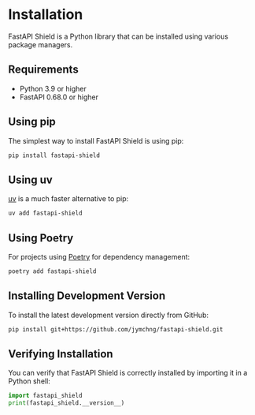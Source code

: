 # Installation

FastAPI Shield is a Python library that can be installed using various package managers.

## Requirements

- Python 3.9 or higher
- FastAPI 0.68.0 or higher

## Using pip

The simplest way to install FastAPI Shield is using pip:

```bash
pip install fastapi-shield
```

## Using uv

[uv](https://github.com/astral-sh/uv) is a much faster alternative to pip:

```bash
uv add fastapi-shield
```

## Using Poetry

For projects using [Poetry](https://python-poetry.org/) for dependency management:

```bash
poetry add fastapi-shield
```

## Installing Development Version

To install the latest development version directly from GitHub:

```bash
pip install git+https://github.com/jymchng/fastapi-shield.git
```

## Verifying Installation

You can verify that FastAPI Shield is correctly installed by importing it in a Python shell:

```python
import fastapi_shield
print(fastapi_shield.__version__)
``` 